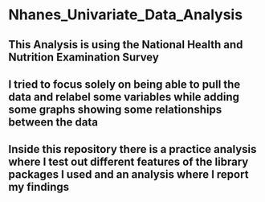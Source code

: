 # Nhanes_Univariate_Data_Analysis 

## This Analysis is using the National Health and Nutrition Examination Survey

## I tried to focus solely on being able to pull the data and relabel some variables while adding some graphs showing some relationships between the data

## Inside this repository there is a practice analysis where I test out different features of the library packages I used and an analysis where I report my findings

